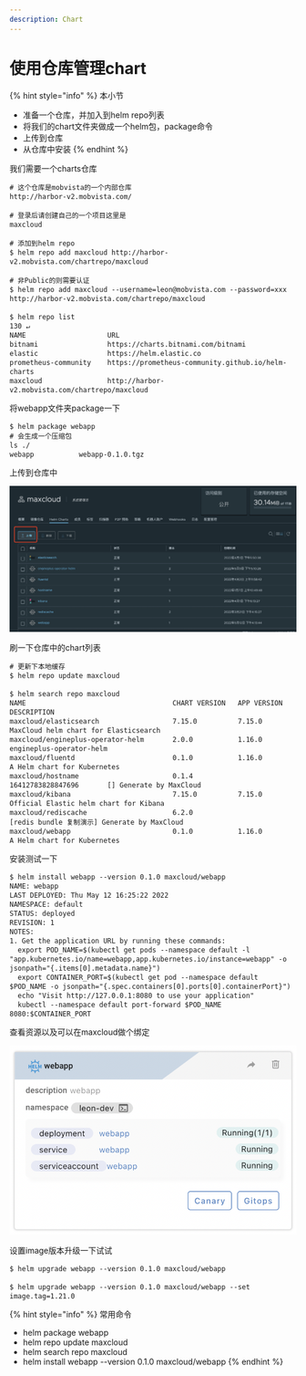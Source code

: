 ```yaml
---
description: Chart
---
```


# 使用仓库管理chart

{% hint style="info" %}
本小节

* 准备一个仓库，并加入到helm repo列表
* 将我们的chart文件夹做成一个helm包，package命令
* 上传到仓库
* 从仓库中安装
{% endhint %}

我们需要一个charts仓库

```
# 这个仓库是mobvista的一个内部仓库
http://harbor-v2.mobvista.com/

# 登录后请创建自己的一个项目这里是
maxcloud

# 添加到helm repo
$ helm repo add maxcloud http://harbor-v2.mobvista.com/chartrepo/maxcloud

# 非Public的则需要认证
$ helm repo add maxcloud --username=leon@mobvista.com --password=xxx http://harbor-v2.mobvista.com/chartrepo/maxcloud

$ helm repo list                                                                                                                                                             130 ↵
NAME                    URL                                               
bitnami                 https://charts.bitnami.com/bitnami                
elastic                 https://helm.elastic.co                           
prometheus-community    https://prometheus-community.github.io/helm-charts
maxcloud                http://harbor-v2.mobvista.com/chartrepo/maxcloud 
```

将webapp文件夹package一下

```
$ helm package webapp
# 会生成一个压缩包
ls ./
webapp           webapp-0.1.0.tgz
```

上传到仓库中

![](<../../../../.gitbook/assets/image (207) (1).png>)

刷一下仓库中的chart列表

```
# 更新下本地缓存
$ helm repo update maxcloud

$ helm search repo maxcloud 
NAME                                    CHART VERSION   APP VERSION             DESCRIPTION                                 
maxcloud/elasticsearch                  7.15.0          7.15.0                  MaxCloud helm chart for Elasticsearch       
maxcloud/engineplus-operator-helm       2.0.0           1.16.0                  engineplus-operator-helm                    
maxcloud/fluentd                        0.1.0           1.16.0                  A Helm chart for Kubernetes                 
maxcloud/hostname                       0.1.4           16412783828847696       [] Generate by MaxCloud                     
maxcloud/kibana                         7.15.0          7.15.0                  Official Elastic helm chart for Kibana      
maxcloud/rediscache                     6.2.0                                   [redis bundle 复制演示] Generate by MaxCloud
maxcloud/webapp                         0.1.0           1.16.0                  A Helm chart for Kubernetes 

```

安装测试一下

```
$ helm install webapp --version 0.1.0 maxcloud/webapp
NAME: webapp
LAST DEPLOYED: Thu May 12 16:25:22 2022
NAMESPACE: default
STATUS: deployed
REVISION: 1
NOTES:
1. Get the application URL by running these commands:
  export POD_NAME=$(kubectl get pods --namespace default -l "app.kubernetes.io/name=webapp,app.kubernetes.io/instance=webapp" -o jsonpath="{.items[0].metadata.name}")
  export CONTAINER_PORT=$(kubectl get pod --namespace default $POD_NAME -o jsonpath="{.spec.containers[0].ports[0].containerPort}")
  echo "Visit http://127.0.0.1:8080 to use your application"
  kubectl --namespace default port-forward $POD_NAME 8080:$CONTAINER_PORT

```

查看资源以及可以在maxcloud做个绑定

![](<../../../../.gitbook/assets/image (208) (1).png>)

设置image版本升级一下试试

```
$ helm upgrade webapp --version 0.1.0 maxcloud/webapp

$ helm upgrade webapp --version 0.1.0 maxcloud/webapp --set image.tag=1.21.0
```



{% hint style="info" %}
常用命令

* helm package webapp
* helm repo update maxcloud
* helm search repo maxcloud
* helm install webapp --version 0.1.0 maxcloud/webapp
{% endhint %}
